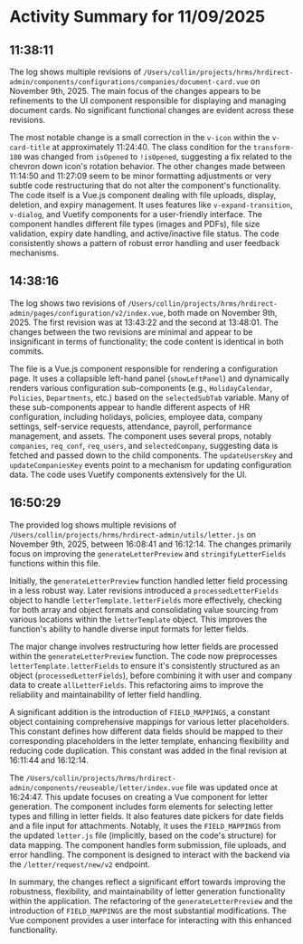 # Activity Summary for 11/09/2025

## 11:38:11
The log shows multiple revisions of `/Users/collin/projects/hrms/hrdirect-admin/components/configurations/companies/document-card.vue` on November 9th, 2025.  The main focus of the changes appears to be refinements to the UI component responsible for displaying and managing document cards.  No significant functional changes are evident across these revisions.

The most notable change is a small correction in the `v-icon` within the `v-card-title` at approximately 11:24:40. The class condition for the `transform-180` was changed from `isOpened` to `!isOpened`, suggesting a fix related to the chevron down icon's rotation behavior.  The other changes made between 11:14:50 and 11:27:09 seem to be minor formatting adjustments or very subtle code restructuring that do not alter the component's functionality. The code itself is a Vue.js component dealing with file uploads, display, deletion, and expiry management.  It uses features like `v-expand-transition`, `v-dialog`, and Vuetify components for a user-friendly interface.  The component handles different file types (images and PDFs), file size validation, expiry date handling, and active/inactive file status.  The code consistently shows a pattern of robust error handling and user feedback mechanisms.


## 14:38:16
The log shows two revisions of `/Users/collin/projects/hrms/hrdirect-admin/pages/configuration/v2/index.vue`,  both made on November 9th, 2025. The first revision was at 13:43:22 and the second at 13:48:01.  The changes between the two revisions are minimal and appear to be insignificant in terms of functionality; the code content is identical in both commits.

The file is a Vue.js component responsible for rendering a configuration page.  It uses a collapsible left-hand panel (`showLeftPanel`) and dynamically renders various configuration sub-components (e.g., `HolidayCalendar`, `Policies`, `Departments`, etc.) based on the `selectedSubTab` variable. Many of these sub-components appear to handle different aspects of HR configuration, including holidays, policies, employee data, company settings, self-service requests, attendance, payroll, performance management, and assets.  The component uses several props, notably `companies`, `req_conf`, `req_users`, and `selectedCompany`, suggesting data is fetched and passed down to the child components.  The `updateUsersKey` and `updateCompaniesKey` events point to a mechanism for updating configuration data. The code uses Vuetify components extensively for the UI.


## 16:50:29
The provided log shows multiple revisions of `/Users/collin/projects/hrms/hrdirect-admin/utils/letter.js` on November 9th, 2025, between 16:08:41 and 16:12:14.  The changes primarily focus on improving the `generateLetterPreview` and `stringifyLetterFields` functions within this file.

Initially, the `generateLetterPreview` function handled letter field processing in a less robust way.  Later revisions introduced a `processedLetterFields` object to handle `letterTemplate.letterFields` more effectively, checking for both array and object formats and consolidating value sourcing from various locations within the `letterTemplate` object. This improves the function's ability to handle diverse input formats for letter fields.

The major change involves restructuring how letter fields are processed within the `generateLetterPreview` function. The code now preprocesses `letterTemplate.letterFields` to ensure it's consistently structured as an object (`processedLetterFields`), before combining it with user and company data to create `allLetterFields`. This refactoring aims to improve the reliability and maintainability of letter field handling.

A significant addition is the introduction of `FIELD_MAPPINGS`, a constant object containing comprehensive mappings for various letter placeholders.  This constant defines how different data fields should be mapped to their corresponding placeholders in the letter template, enhancing flexibility and reducing code duplication.  This constant was added in the final revision at 16:11:44 and 16:12:14.

The `/Users/collin/projects/hrms/hrdirect-admin/components/reuseable/letter/index.vue` file was updated once at 16:24:47. This update focuses on creating a Vue component for letter generation. The component includes form elements for selecting letter types and filling in letter fields.  It also features date pickers for date fields and a file input for attachments. Notably, it uses the `FIELD_MAPPINGS` from the updated `letter.js` file (implicitly, based on the code's structure) for data mapping.  The component handles form submission, file uploads, and error handling.  The component is designed to interact with the backend via the `/letter/request/new/v2` endpoint.

In summary, the changes reflect a significant effort towards improving the robustness, flexibility, and maintainability of letter generation functionality within the application.  The refactoring of the `generateLetterPreview` and the introduction of `FIELD_MAPPINGS` are the most substantial modifications.  The Vue component provides a user interface for interacting with this enhanced functionality.
